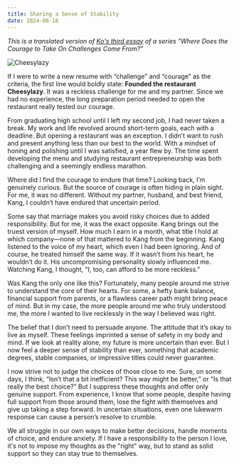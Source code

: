 ```yaml
---
title: Sharing a Sense of Stability
date: 2024-06-18
---
```

*This is a translated version of [Ko's third essay](https://jagunbae.com/courage-3/) of a series "Where Does the Courage to Take On Challenges Come From?"*

![Cheesylazy](https://kang.mataroa.blog/images/7eb7927f.jpeg)

If I were to write a new resume with “challenge” and “courage” as the criteria, the first line would boldly state: **Founded the restaurant Cheesylazy**. It was a reckless challenge for me and my partner. Since we had no experience, the long preparation period needed to open the restaurant really tested our courage.

From graduating high school until I left my second job, I had never taken a break. My work and life revolved around short-term goals, each with a deadline. But opening a restaurant was an exception. I didn’t want to rush and present anything less than our best to the world. With a mindset of honing and polishing until I was satisfied, a year flew by. The time spent developing the menu and studying restaurant entrepreneurship was both challenging and a seemingly endless marathon.

Where did I find the courage to endure that time? Looking back, I’m genuinely curious. But the source of courage is often hiding in plain sight. For me, it was no different. Without my partner, husband, and best friend, Kang, I couldn’t have endured that uncertain period.

Some say that marriage makes you avoid risky choices due to added responsibility. But for me, it was the exact opposite. Kang brings out the truest version of myself. How much I earn in a month, what title I hold at which company—none of that mattered to Kang from the beginning. Kang listened to the voice of my heart, which even I had been ignoring. And of course, he treated himself the same way. If it wasn’t from his heart, he wouldn’t do it. His uncompromising personality slowly influenced me. Watching Kang, I thought, “I, too, can afford to be more reckless.”

Was Kang the only one like this? Fortunately, many people around me strive to understand the core of their hearts. For some, a hefty bank balance, financial support from parents, or a flawless career path might bring peace of mind. But in my case, the more people around me who truly understood me, the more I wanted to live recklessly in the way I believed was right.

The belief that I don’t need to persuade anyone. The attitude that it’s okay to live as myself. These feelings imprinted a sense of safety in my body and mind. If we look at reality alone, my future is more uncertain than ever. But I now feel a deeper sense of stability than ever, something that academic degrees, stable companies, or impressive titles could never guarantee.

I now strive not to judge the choices of those close to me. Sure, on some days, I think, “Isn’t that a bit inefficient? This way might be better,” or “Is that really the best choice?” But I suppress these thoughts and offer only genuine support. From experience, I know that some people, despite having full support from those around them, lose the fight with themselves and give up taking a step forward. In uncertain situations, even one lukewarm response can cause a person’s resolve to crumble.

We all struggle in our own ways to make better decisions, handle moments of choice, and endure anxiety. If I have a responsibility to the person I love, it's not to impose my thoughts as the "right" way, but to stand as solid support so they can stay true to themselves.
